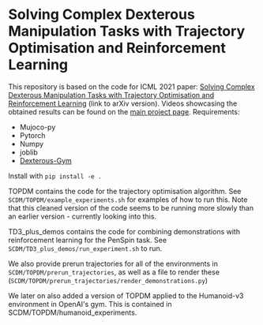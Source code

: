 # Solving Complex Dexterous Manipulation Tasks with Trajectory Optimisation and Reinforcement Learning

This repository is based on the code for ICML 2021 paper: <a href="https://arxiv.org/abs/2009.05104">Solving Complex Dexterous Manipulation Tasks with Trajectory Optimisation and Reinforcement Learning</a> (link to arXiv version). Videos showcasing the obtained results can be found on the <a href="https://dexterous-manipulation.github.io">main project page</a>.
Requirements:
* Mujoco-py
* Pytorch
* Numpy
* joblib
* <a href="https://github.com/henrycharlesworth/dexterous-gym">Dexterous-Gym</a>

Install with ```pip install -e .```

TOPDM contains the code for the trajectory optimisation algorithm. See ```SCDM/TOPDM/example_experiments.sh``` for examples of how to run this. Note that this cleaned version of the code seems to be running more slowly than an earlier version - currently looking into this.

TD3_plus_demos contains the code for combining demonstrations with reinforcement learning for the PenSpin task. See ```SCDM/TD3_plus_demos/run_experiment.sh``` to run.

We also provide prerun trajectories for all of the environments in ```SCDM/TOPDM/prerun_trajectories```, as well as a file to render these (```SCDM/TOPDM/prerun_trajectories/render_demonstrations.py```)

We later on also added a version of TOPDM applied to the Humanoid-v3 environment in OpenAI's gym. This is contained in SCDM/TOPDM/humanoid_experiments.
